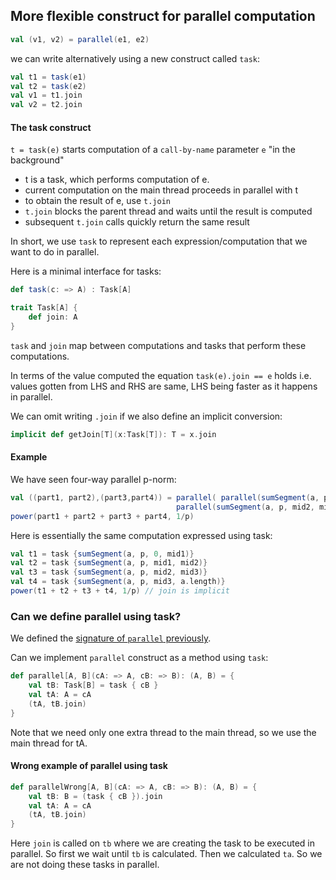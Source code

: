 ## More flexible construct for parallel computation

```scala
val (v1, v2) = parallel(e1, e2)
```
we can write alternatively using a new construct called `task`:
```scala
val t1 = task(e1)
val t2 = task(e2)
val v1 = t1.join
val v2 = t2.join
```

#### The task construct
`t = task(e)` starts computation of a `call-by-name` parameter `e` "in the background"

* t is a task, which performs computation of e.
* current computation on the main thread proceeds in parallel with t
* to obtain the result of e, use `t.join`
* `t.join` blocks the parent thread and waits until the result is computed
* subsequent `t.join` calls quickly return the same result

In short, we use `task` to represent each expression/computation that we want to do in parallel.

Here is a minimal interface for tasks:
```scala
def task(c: => A) : Task[A]

trait Task[A] {
    def join: A
}
```
`task` and `join` map between computations and tasks that perform these computations. 

In terms of the value computed the equation `task(e).join == e` holds i.e. values gotten from LHS and RHS are same, LHS being faster as it happens in parallel. 

We can omit writing `.join` if we also define an implicit conversion:

```scala
implicit def getJoin[T](x:Task[T]): T = x.join
```

#### Example

We have seen four-way parallel p-norm:
```scala
val ((part1, part2),(part3,part4)) = parallel( parallel(sumSegment(a, p, 0, mid1), sumSegment(a, p, mid1, mid2)),
                                     parallel(sumSegment(a, p, mid2, mid3), sumSegment(a, p, mid3, a.length)))
power(part1 + part2 + part3 + part4, 1/p)
```
Here is essentially the same computation expressed using task:
```scala
val t1 = task {sumSegment(a, p, 0, mid1)}
val t2 = task {sumSegment(a, p, mid1, mid2)}
val t3 = task {sumSegment(a, p, mid2, mid3)}
val t4 = task {sumSegment(a, p, mid3, a.length)}
power(t1 + t2 + t3 + t4, 1/p) // join is implicit
```

### Can we define parallel using task?
We defined the [signature of `parallel` previously](https://github.com/rohitvg/scala-parallel-programming-3/wiki/Running-Computations-in-Parallel#signature-of-the-parallel-method).

Can we implement `parallel` construct as a method using `task`:
```scala
def parallel[A, B](cA: => A, cB: => B): (A, B) = {
    val tB: Task[B] = task { cB }
    val tA: A = cA
    (tA, tB.join)
}
```
Note that we need only one extra thread to the main thread, so we use the main thread for tA.

#### Wrong example of parallel using task
```scala
def parallelWrong[A, B](cA: => A, cB: => B): (A, B) = {
    val tB: B = (task { cB }).join
    val tA: A = cA
    (tA, tB.join)
}
```
Here `join` is called on `tb` where we are creating the task to be executed in parallel. So first we wait until `tb` is calculated. Then we calculated `ta`. So we are not doing these tasks in parallel.
